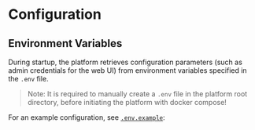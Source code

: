 # Configuration

## Environment Variables

During startup, the platform retrieves configuration parameters (such as admin credentials for the web UI) from environment variables specified in the `.env` file.

> Note: It is required to manually create a `.env` file in the platform root directory, before initiating the platform with docker compose!

For an example configuration, see [`.env.example`](https://github.com/SEGuRo-Projekt/Platform/blob/main/.env.example):

```{literalinclude} ../.env.example
```
